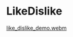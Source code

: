 # LikeDislike
[like_dislike_demo.webm](https://user-images.githubusercontent.com/109167947/213912461-c975ffce-3eee-4373-a50a-621bba85753e.webm)
